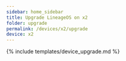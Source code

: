 ```yaml
---
sidebar: home_sidebar
title: Upgrade LineageOS on x2
folder: upgrade
permalink: /devices/x2/upgrade
device: x2
---
```

{% include templates/device_upgrade.md %}
